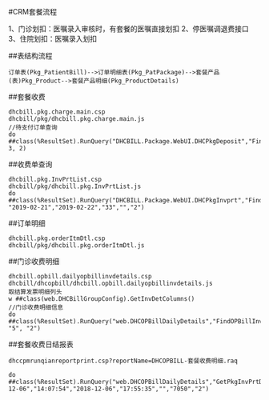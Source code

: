 #CRM套餐流程

1、门诊划扣：医嘱录入审核时，有套餐的医嘱直接划扣
2、停医嘱调退费接口
3、住院划扣：医嘱录入划扣



##表结构流程

	订单表(Pkg_PatientBill)-->订单明细表(Pkg_PatPackage)-->套餐产品(表)Pkg_Product-->套餐产品明细(Pkg_ProductDetails)



##套餐收费

	dhcbill.pkg.charge.main.csp
	dhcbill/pkg/dhcbill.pkg.charge.main.js
	//待支付订单查询
	do ##class(%ResultSet).RunQuery("DHCBILL.Package.WebUI.DHCPkgDeposit","FindPkgDeposit", 3, 2)


##收费单查询

	dhcbill.pkg.InvPrtList.csp
	dhcbill/pkg/dhcbill.pkg.InvPrtList.js
	do ##class(%ResultSet).RunQuery("DHCBILL.Package.WebUI.DHCPkgInvprt","FindPkgInvPrtList", "2019-02-21","2019-02-22","33","","2")



##订单明细

	dhcbill.pkg.orderItmDtl.csp
	dhcbill/pkg/dhcbill.pkg.orderItmDtl.js


##门诊收费明细

	dhcbill.opbill.dailyopbillinvdetails.csp
	dhcbill/dhcopbill/dhcbill.opbill.dailyopbillinvdetails.js
	取结算发票明细列头
	w ##class(web.DHCBillGroupConfig).GetInvDetColumns()
	//门诊收费明细信息
	do ##class(%ResultSet).RunQuery("web.DHCOPBillDailyDetails","FindOPBillInvDetails","","","","","33050", "5", "2")

##套餐收费日结报表

	dhccpmrunqianreportprint.csp?reportName=DHCOPBILL-套餐收费明细.raq

	do ##class(%ResultSet).RunQuery("web.DHCOPBillDailyDetails","GetPkgInvPrtDetails","2018-12-06","14:07:54","2018-12-06","17:55:35","","7050","2")
